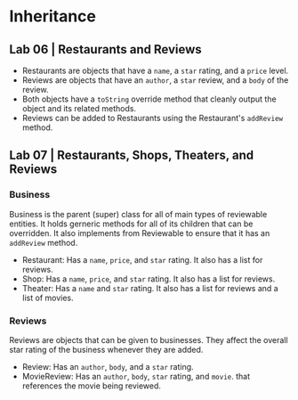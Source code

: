 # Inheritance

## Lab 06 | Restaurants and Reviews
- Restaurants are objects that have a `name`, a `star` rating, and a `price` level.
- Reviews are objects that have an `author`, a `star` review, and a `body` of the review.
- Both objects have a `toString` override method that cleanly output the object and its related methods.
- Reviews can be added to Restaurants using the Restaurant's `addReview` method.

## Lab 07 | Restaurants, Shops, Theaters, and Reviews

### Business
Business is the parent (super) class for all of main types of reviewable entities. It holds gerneric methods for all of its children that can be overridden. It also implements from Reviewable to ensure that it has an `addReview` method.
- Restaurant: Has a `name`, `price`, and `star` rating. It also has a list for reviews.
- Shop: Has a `name`, `price`, and `star` rating. It also has a list for reviews.
- Theater: Has a `name` and `star` rating. It also has a list for reviews and a list of movies.

### Reviews
Reviews are objects that can be given to businesses. They affect the overall star rating of the business whenever they are added.
- Review: Has an `author`, `body`, and a `star` rating.
- MovieReview: Has an `author`, `body`, `star` rating, and `movie`. that references the movie being reviewed.
